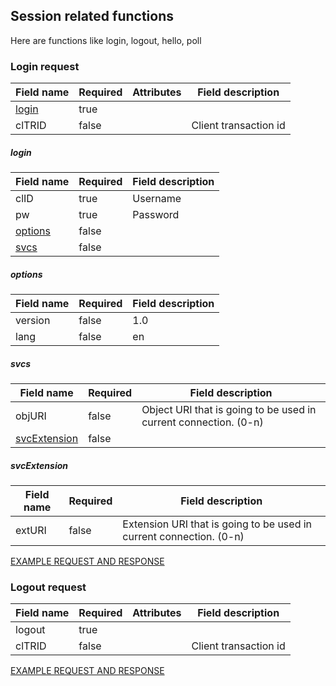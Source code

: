 ## Session related functions
Here are functions like login, logout, hello, poll

### Login request

| Field name        | Required | Attributes | Field description |
| ----------------- |----------| -----|----------------- |
| [login](#login)            | true     |      |                  |
| clTRID         | false     |      | Client transaction id |

##### login
| Field name        | Required | Field description |
| ----------------- |----------|----------------- |
| clID     | true     | Username |
| pw     | true     | Password |
| [options](#options)     | false     |  |
| [svcs](#svcs)     | false     |  |


##### options
| Field name        | Required | Field description |
| ----------------- |----------|----------------- |
| version     | false     | 1.0 |
| lang     | false     | en |

##### svcs
| Field name        | Required | Field description |
| ----------------- |----------|----------------- |
| objURI     | false     | Object URI that is going to be used in current connection. (0-n) |
| [svcExtension](#svcextension)     | false     |  |

##### svcExtension
| Field name        | Required | Field description |
| ----------------- |----------|----------------- |
| extURI     | false     | Extension URI that is going to be used in current connection. (0-n) |

[EXAMPLE REQUEST AND RESPONSE](/blob/master/doc/epp-doc.md#epp-session-when-connected-with-valid-user-logs-in-epp-user)

### Logout request

| Field name        | Required | Attributes | Field description |
| ----------------- |----------| -----|----------------- |
| logout            | true     |      |                  |
| clTRID         | false     |      | Client transaction id |

[EXAMPLE REQUEST AND RESPONSE](https://github.com/domify/registry/blob/master/doc/epp-doc.md#epp-session-when-connected-with-valid-user-logs-out-epp-user)

